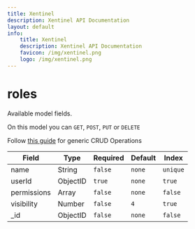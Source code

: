 ```yaml
---
title: Xentinel
description: Xentinel API Documentation
layout: default
info:
    title: Xentinel
    description: Xentinel API Documentation
    favicon: /img/xentinel.png
    logo: /img/xentinel.png
---
```

# roles

Available model fields.

On this model you can `GET`, `POST`, `PUT` or `DELETE`

Follow [this guide](/xentinel/crud) for generic CRUD Operations

|Field|Type|Required|Default|Index|
|---|---|---|---|---|
|name|String|`false`|`none`|`unique`|
|userId|ObjectID|`true`|`none`|`true`|
|permissions|Array|`false`|`none`|`false`|
|visibility|Number|`false`|`4`|`true`|
|_id|ObjectID|`false`|`none`|`false`|
